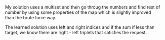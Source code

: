 My solution uses a multiset and then go throug the numbers and find rest of number by using some properties of the map which is slightly improved than the brute force way.

The learned solution uses left and right indices and if the sum if less than target, we know there are right - left triplets that satisfies the request.
